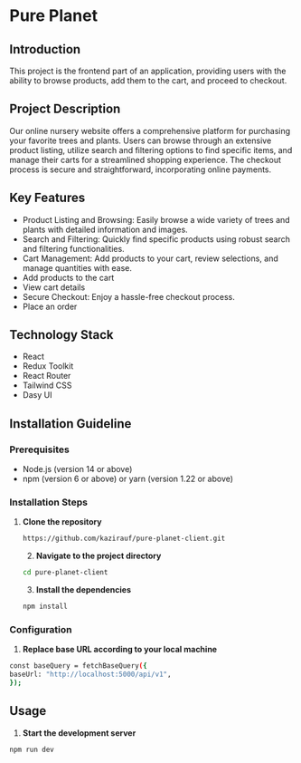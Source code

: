 # Pure Planet
## Introduction

This project is the frontend part of an application, providing users with the ability to browse products, add them to the cart, and proceed to checkout.

## Project Description

Our online nursery website offers a comprehensive platform for purchasing your favorite trees and plants. Users can browse through an extensive product listing, utilize search and filtering options to find specific items, and manage their carts for a streamlined shopping experience. The checkout process is secure and straightforward, incorporating online payments.

## Key Features

- Product Listing and Browsing: Easily browse a wide variety of trees and plants with detailed information and images.
- Search and Filtering: Quickly find specific products using robust search and filtering functionalities.
- Cart Management: Add products to your cart, review selections, and manage quantities with ease.
- Add products to the cart
- View cart details
- Secure Checkout: Enjoy a hassle-free checkout process.
- Place an order

## Technology Stack

- React
- Redux Toolkit
- React Router
- Tailwind CSS
- Dasy UI

## Installation Guideline

### Prerequisites

- Node.js (version 14 or above)
- npm (version 6 or above) or yarn (version 1.22 or above)

### Installation Steps

1. **Clone the repository**

   ```sh
   https://github.com/kazirauf/pure-planet-client.git
   ```

   2. **Navigate to the project directory**

   ```sh
   cd pure-planet-client

   ```

   3. **Install the dependencies**

   ```sh
   npm install
   ```

### Configuration

1.  **Replace base URL according to your local machine**

```sh
const baseQuery = fetchBaseQuery({
baseUrl: "http://localhost:5000/api/v1",
});
```

## Usage

1.  **Start the development server**

```sh
npm run dev

```

